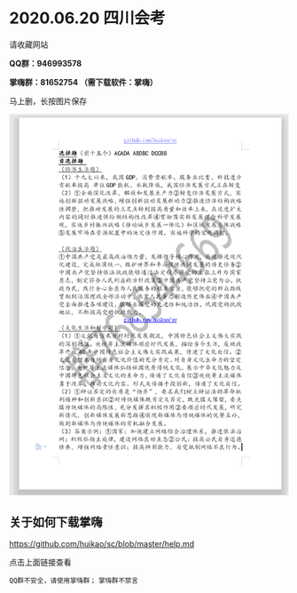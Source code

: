 # 2020.06.20 四川会考

请收藏网站

**QQ群：946993578**

**掌嗨群：81652754 （需下载软件：掌嗨）**

马上删，长按图片保存

![](/zz.png)

## 关于如何下载掌嗨
https://github.com/huikao/sc/blob/master/help.md

点击上面链接查看

`QQ群不安全，请使用掌嗨群；`
`掌嗨群不禁言`